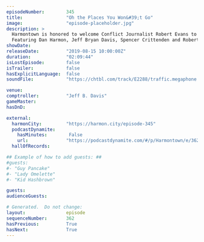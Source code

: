 ```yaml
---
episodeNumber:        345
title:                "Oh the Places You Won&#39;t Go"
image:                "episode-placeholder.jpg"
description: >
  Harmontown is honored to welcome Conflict Journalist Robert Evans to the show. With topics ranging from Syria to 8chan, Robert has done all the homework, and takes us through, with stunning detail, the conflicts that will define the era we live in. 
  Featuring Dan Harmon, Jeff Bryan Davis, Spencer Crittenden and Robert Evans.
showDate:             
releaseDate:          "2019-08-15 10:00:00Z"
duration:             "02:09:44"
isLostEpisode:        false
isTrailer:            false
hasExplicitLanguage:  false
soundFile:            "https://chtbl.com/track/E2288/traffic.megaphone.fm/STA9433274980.mp3?updated=1596576719"

venue:                
comptroller:          "Jeff B. Davis"
gameMaster:           
hasDnD:               

external:
  harmonCity:         "https://harmon.city/episode-345"
  podcastDynamite:
    hasMinutes:        False
    url:              "https://podcastdynamite.com/#/p/Harmontown/e/362/345"
  hallOfRecords:      

## Example of how to add guests: ##
#guests:
#- "Guy Pancake"
#- "Lady Omelette"
#- "Kid Hashbrown"

guests:
audienceGuests:

# Generated.  Do not change:
layout:               episode
sequenceNumber:       362
hasPrevious:          True
hasNext:              True
---
```


<!-- The episode description will be rendered here -->
<!-- Add your content below here -->


